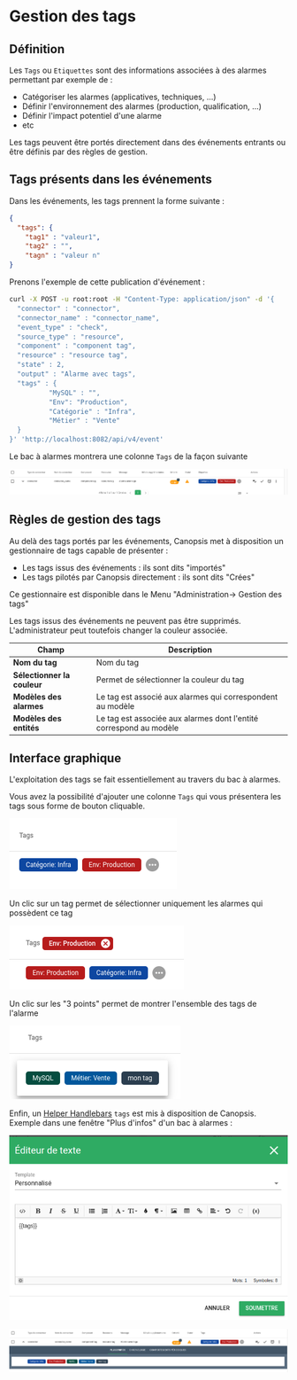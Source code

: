 # Gestion des tags

## Définition

Les `Tags` ou `Etiquettes` sont des informations associées à des alarmes permettant par exemple de :

* Catégoriser les alarmes (applicatives, techniques, ...)
* Définir l'environnement des alarmes (production, qualification, ...)
* Définir l'impact potentiel d'une alarme
* etc

Les tags peuvent être portés directement dans des événements entrants ou être définis par des règles de gestion.

## Tags présents dans les événements

Dans les événements, les tags prennent la forme suivante :

```json
{
  "tags": {
    "tag1" : "valeur1",
    "tag2" : "",
    "tagn" : "valeur n"
}
```

Prenons l'exemple de cette publication d'événement :

```sh
curl -X POST -u root:root -H "Content-Type: application/json" -d '{
  "connector" : "connector",
  "connector_name" : "connector_name",
  "event_type" : "check",
  "source_type" : "resource",
  "component" : "component tag",
  "resource" : "resource tag",
  "state" : 2,
  "output" : "Alarme avec tags",
  "tags" : {
          "MySQL" : "",
          "Env": "Production",
          "Catégorie" : "Infra",
          "Métier" : "Vente"
  }
}' 'http://localhost:8082/api/v4/event'
```

Le bac à alarmes montrera une colonne `Tags` de la façon suivante

![gestion-des-tags-1](./img/gestion-des-tags-1.png)


## Règles de gestion des tags

Au delà des tags portés par les événements, Canopsis met à disposition un gestionnaire de tags capable de présenter :

* Les tags issus des événements : ils sont dits "importés"
* Les tags pilotés par Canopsis directement : ils sont dits "Crées"

Ce gestionnaire est disponible dans le Menu "Administration-> Gestion des tags"

Les tags issus des événements ne peuvent pas être supprimés. L'administrateur peut toutefois changer la couleur associée.  


| Champ | Description |
|-------| ------------|
| **Nom du tag**  | Nom du tag |
| **Sélectionner la couleur** | Permet de sélectionner la couleur du tag |
| **Modèles des alarmes** | Le tag est associé aux alarmes qui correspondent au modèle |
| **Modèles des entités** | Le tag est associée aux alarmes dont l'entité correspond au modèle |


## Interface graphique

L'exploitation des tags se fait essentiellement au travers du bac à alarmes.

Vous avez la possibilité d'ajouter une colonne `Tags` qui vous présentera les tags sous forme de bouton cliquable.  

![gestion-des-tags-2](./img/gestion-des-tags-2.png)

Un clic sur un tag permet de sélectionner uniquement les alarmes qui possèdent ce tag

![gestion-des-tags-3](./img/gestion-des-tags-3.png)

Un clic sur les "3 points" permet de montrer l'ensemble des tags de l'alarme

![gestion-des-tags-4](./img/gestion-des-tags-4.png)

Enfin, un [Helper Handlebars](../../interface/helpers/#helper-tags) `tags` est mis à disposition de Canopsis.  
Exemple dans une fenêtre "Plus d'infos" d'un bac à alarmes :

![gestion-des-tags-5](./img/gestion-des-tags-5.png)

![gestion-des-tags-6](./img/gestion-des-tags-6.png)
